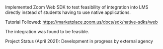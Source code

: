 Implemented Zoom Web SDK to test feasibility of integration into LMS directly instead of students having to use native applications.

Tutorial Followed: https://marketplace.zoom.us/docs/sdk/native-sdks/web

The integration was found to be feasible.

Project Status (April 2021): Development in progress by external agency
